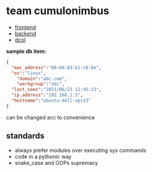 # team cumulonimbus

* [frontend](frontend)
* [backend](backend)
* [dcol](dcol)

**sample db item:**

```json
{
  "mac_address":"00:0d:83:b1:c0:8e",
  "os":"linux",
	"domain":"abc.com",
	"workgroup":"abc",
  "last_seen":"2021/06/23 12:45:23",
  "ip_address":"192.168.1.5",
  "hostname":"ubuntu-dell-xps13"
}
```

can be changed acc to convenience

## standards

* always prefer modules over executing sys commands
* code in a pythonic way
* snake_case and OOPs supremacy
